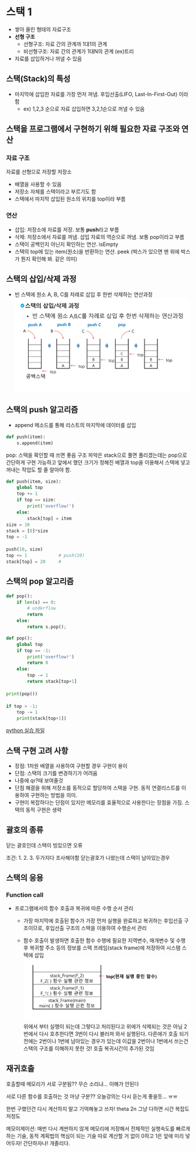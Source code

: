 # 스택 1
* 쌓아 올린 형태의 자료구조
* **선형 구조**
    * 선형구조: 자료 간의 관계까 1대1의 관계
    * 비선형구조: 자료 간의 관계가 1대N의 관계 (ex)트리
* 자료를 삽입하거나 꺼낼 수 있음

## 스택(Stack)의 특성
* 마지막에 삽입한 자료를 가장 먼저 꺼냄. 후입선출(LIFO, Last-In-First-Out) 이라함
    * ex) 1,2,3 순으로 자료 삽입하면 3,2,1순으로 꺼낼 수 있음

## 스택을 프로그램에서 구현하기 위해 필요한 자료 구조와 연산
### 자료 구조
자료를 선형으로 저장할 저장소
* 배열을 사용할 수 있음
* 저장소 자체를 스택이라고 부르기도 함
* 스택에서 마지막 삽입된 원소의 위치를 top이라 부름

### 연산
* 삽입: 저장소에 자료를 저장. 보통 **push**라고 부름
* 삭제: 저장소에서 자료를 꺼냄. 삽입 자료의 역순으로 꺼냄. 보통 pop이라고 부름
* 스택이 공백인지 아닌지 확인하는 연산. isEmpty
* 스택의 top에 있는 item(원소)을 반환하는 연산. peek (박스가 있으면 맨 위에 박스가 뭔지 확인해 봐. 같은 의미)


## 스택의 삽입/삭제 과정
* 빈 스택에 원소 A, B, C를 차례로 삽입 후 한번 삭제하는 연산과정
![스택그림](image-13.png)

## 스택의 push 알고리즘
* append 메소드를 통해 리스트의 마지막에 데이터를 삽입
```python
def push(item):
    s.append(item)
```
pop: 스택을 확인할 때 쓰면 좋음
구조 파악은 stack으로 풀면 풀리겠는데는 pop으로 간단하게 구현 가능하고 앞에서 했던 크기가 정해진 배열과 top을 이용해서 스택에 넣고 꺼내는 작업도 할 줄 알아야 함.
```python
def push(item, size):
    global top
    top += 1
    if top == size:
        print('overflow!')
    else:
        stack[top] = item
size = 10
stack = [0]*size
top = -1

push(10, size)
top += 1            # push(20)
stack[top] = 20     #
```

## 스택의 pop 알고리즘
```python
def pop():
    if len(s) == 0:
        # underflow
        return
    else:
        return s.pop();
```


```python
def pop():
    global top
    if top == -1:
        print('overflow!')
        return 0
    else:
        top -= 1
        return stack[top+1]

print(pop())

if top > -1:
    top -= 1
    print(stack[top+1])

```
[python 실습 파일](../../4_APS_Practice/240207_practice/test.py)

## 스택 구현 고려 사항
* 장점: 1차원 배열을 사용하여 구현할 경우 구현이 용이
* 단점: 스택의 크기를 변경하기가 어려움
* 나중에 qr?때 보여줄것
* 단점 해결을 위해 저장소를 동적으로 할당하여 스택을 구현. 동적 연결리스트를 이용하여 구현하는 방법을 의미.
* 구현이 복잡하다는 단점이 있지만 메모리를 효율적으로 사용한다는 장점을 가짐. 스택의 동적 구현은 생략

## 괄호의 종류

닫는 괄호인데 스택이 빙있으면 오류

조건:
1. 
2. 
3. 
두가지다 조사해야함 닫는괄호가 나왔는데 스택이 남아있는경우


## 스택의 응용
### Function call

* 프로그램에서의 함수 호출과 복귀에 따른 수행 순서 관리
    * 가장 마지막에 호출된 함수가 가장 먼저 실행을 완료하고 복귀하는 후입선출 구조이므로, 후입선출 구조의 스택을 이용하여 수행순서 관리

    * 함수 호출이 발생하면 호출한 함수 수행에 필요한 지역변수, 매개변수 및 수행 후 복귀할 주소 등의 정보를 스택 프레임(stack frame)에 저장하여 시스탬 스택에 삽입
    ![Alt text](image-14.png)
    위에서 부터 실행이 되는데 그렇다고 처리된다고 위에가 삭제되는 것은 아님 2번에서 다시 호추한다면 3번이 다시 불러져 와서 실행된다.
    다른애가 호출 되기 전에는 2번이나 1번에 남아있는 경우가 있는데 이값을 2번이나 1번에서 쓰는건 스택의 구조를 이해하지 못한 것!
    호출 복귀시간이 추가된 것임

## 재귀호출
호출할때 메모리가 서로 구분됨??
무슨 소리냐...
이해가 안된다

서로 다른 함수를 호출하는 것 마냥 구분??
오늘강의는 다시 듣는게 좋을듯...
ㅠㅠ

한번 구했던건 다시 계산하지 말고 기억해놓고 쓰자!
theta 2n 그냥 다하면 시간 복잡도 저정도

메모이제이션: 매번 다시 계싼하지 않게 메모리에 저장해서 전체적인 실행속도를 빠르게 하는 기술, 동적 계획법의 핵심이 되는 기술
따로 계산할 거 없이 0하고 1은 앞에 미리 넣어두자!
간단하자나!
개졸리다.

